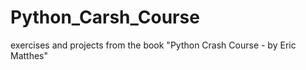 # Python_Carsh_Course 
exercises and projects from the book "Python Crash Course - by Eric Matthes"
